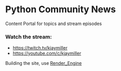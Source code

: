 # Python Community News
Content Portal for topics and stream episodes

### Watch the stream:

- https://twitch.tv/kjaymiller
- https://youtube.com/c/kjaymiller


Building the site, use [Render_Engine](https://github.com/kjaymiller/render_engine)
